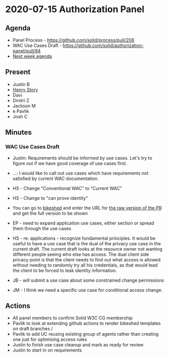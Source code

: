 # 2020-07-15 Authorization Panel

## Agenda

* Panel Process - https://github.com/solid/process/pull/206
* WAC Use Cases Draft - https://github.com/solid/authorization-panel/pull/84
* [Next week agenda]()

## Present

* Justin B
* [Henry Story](https://twitter.com/bblfish)
* Davi
* Dmitri Z
* Jackson M
* e Pavlik
* Josh C


## Minutes

### WAC Use Cases Draft

- Justin: Requirements should be informed by use cases. Let's try to figure out if we have good coverage of use cases first.
- ...: I would like to call out use cases which have requirements not satisfied by current WAC documentation.

- HS - Change "Conventional WAC" to "Current WAC"
- HS - Change to "can prove identity"
- You can go to [bikeshed](https://tabatkins.github.io/bikeshed/) and enter the URL for [the raw version of the PR](https://raw.githubusercontent.com/solid/authorization-panel/fa0b53ebad3e6e053852cb21d864b30605d1cea2/proposals/wac-ucr/index.bs) and get the full version to be shown

- EP - need to expand application use cases, either section or spread them through the use cases

- HS - re: applications - recognize fundamental principles. It would be useful to have a use case that is the dual of the privacy use case in the current draft. The current draft looks at the resource owner not wanting different people  seeing who else has access. The dual client side pricacy point is that the client needs to find out what access is allowed without needing to randomly try all his credentials, as that would lead the client to be forced to leak identity information.

- JB - will submit a use case about some constrained change permissions

- JM - I think we need a specific use case for conditional access change. 

## Actions

- All panel members to confirm Solid W3C CG membership
- Pavlik to look at extending github actions to render bikeshed templates on draft branches / 
- Pavlik to add UC reusing existing group of agents rather than creating one just for optimising access rules
- Justin to finish use case cleanup and mark as ready for review
- Justin to start in on requirements


